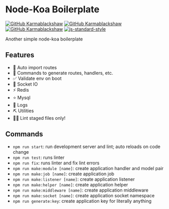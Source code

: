 # Node-Koa Boilerplate

[![GitHub Karmablackshaw](https://img.shields.io/github/last-commit/karmablackshaw/node-koa-boilerplate?label=Last+Commit)](https://github.com/karmablackshaw)
[![GitHub Karmablackshaw](https://img.shields.io/github/commit-activity/m/karmablackshaw/node-koa-boilerplate?color=orange&label=Average+Commits)](https://github.com/karmablackshaw)
[![GitHub Karmablackshaw](https://img.shields.io/github/last-commit/karmablackshaw/node-koa-boilerplate?label=Last+Commit)](https://github.com/karmablackshaw)
[![js-standard-style](https://img.shields.io/badge/code%20style-standard-brightgreen.svg)](http://standardjs.com)


Another simple node-koa boilerplate

## Features

- 🚀 Auto import routes
- 📂 Commands to generate routes, handlers, etc.
- ✅ Validate env on boot
- 🚦 Socket IO
- ⚡ Redis
- ⭐ Mysql
- 📃 Logs
- ⛏ Utilities
- 🐕‍🦺 Lint staged files only!

## Commands

- `npm run start`: run development server and lint; auto reloads on code change
- `npm run test`: runs linter
- `npm run fix`: runs linter and fix lint errors
- `npm run make:module [name]`: create application handler and model pair
- `npm run make:job [name]`: create application job
- `npm run make:listener [name]`: create application listener
- `npm run make:helper [name]`: create application helper
- `npm run make:middleware [name]`: create application middleware
- `npm run make:socket [name]`: create application socket namespace
- `npm run generate:key`: create application key for literally anything
